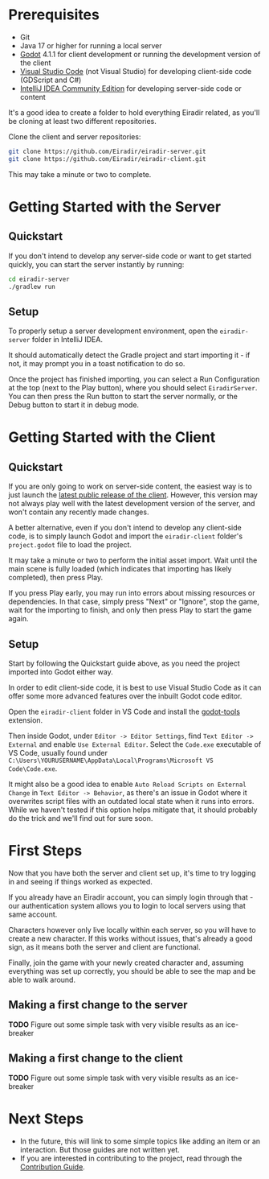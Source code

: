 # Prerequisites

- Git
- Java 17 or higher for running a local server
- [Godot](https://godotengine.org/) 4.1.1 for client development or running the development version of the client
- [Visual Studio Code](https://code.visualstudio.com/) (not Visual Studio) for developing client-side code (GDScript and C#)
- [IntelliJ IDEA Community Edition](https://www.jetbrains.com/idea/download/?section=windows#:~:text=free%20to%20use-,IntelliJ%20IDEA%20Community%20Edition,-The%20IDE%20for) for developing server-side code or content

It's a good idea to create a folder to hold everything Eiradir related, as you'll be cloning at least two different repositories.

Clone the client and server repositories:

```sh
git clone https://github.com/Eiradir/eiradir-server.git
git clone https://github.com/Eiradir/eiradir-client.git
```

This may take a minute or two to complete.

# Getting Started with the Server

## Quickstart

If you don't intend to develop any server-side code or want to get started quickly, you can start the server instantly by running:

```sh
cd eiradir-server
./gradlew run
```

## Setup

To properly setup a server development environment, open the `eiradir-server` folder in IntelliJ IDEA.

It should automatically detect the Gradle project and start importing it - if not, it may prompt you in a toast notification to do so.

Once the project has finished importing, you can select a Run Configuration at the top (next to the Play button), where you should select `EiradirServer`. 
You can then press the Run button to start the server normally, or the Debug button to start it in debug mode.

# Getting Started with the Client

## Quickstart

If you are only going to work on server-side content, the easiest way is to just launch the [latest public release of the client](https://blaytheninth.itch.io/eiradir). 
However, this version may not always play well with the latest development version of the server, and won't contain any recently made changes.

A better alternative, even if you don't intend to develop any client-side code, is to simply launch Godot and import the `eiradir-client` folder's `project.godot` file to load the project.

It may take a minute or two to perform the initial asset import. Wait until the main scene is fully loaded (which indicates that importing has likely completed), then press Play.

If you press Play early, you may run into errors about missing resources or dependencies. In that case, simply press "Next" or "Ignore", stop the game, wait for the importing to finish, and only then press Play to start the game again.

## Setup

Start by following the Quickstart guide above, as you need the project imported into Godot either way.

In order to edit client-side code, it is best to use Visual Studio Code as it can offer some more advanced features over the inbuilt Godot code editor.

Open the `eiradir-client` folder in VS Code and install the [godot-tools](https://marketplace.visualstudio.com/items?itemName=geequlim.godot-tools) extension.

Then inside Godot, under `Editor -> Editor Settings`, find `Text Editor -> External` and enable `Use External Editor`. Select the `Code.exe` executable of VS Code, usually found under `C:\Users\YOURUSERNAME\AppData\Local\Programs\Microsoft VS Code\Code.exe`.

It might also be a good idea to enable `Auto Reload Scripts on External Change` in `Text Editor -> Behavior`, as there's an issue in Godot where it overwrites script files with an outdated local state when it runs into errors. While we haven't tested if this option helps mitigate that, it should probably do the trick and we'll find out for sure soon.

# First Steps

Now that you have both the server and client set up, it's time to try logging in and seeing if things worked as expected.

If you already have an Eiradir account, you can simply login through that - our authentication system allows you to login to local servers using that same account.

Characters however only live locally within each server, so you will have to create a new character. If this works without issues, that's already a good sign, as it means both the server and client are functional.

Finally, join the game with your newly created character and, assuming everything was set up correctly, you should be able to see the map and be able to walk around.

## Making a first change to the server

**TODO** Figure out some simple task with very visible results as an ice-breaker

## Making a first change to the client

**TODO** Figure out some simple task with very visible results as an ice-breaker

# Next Steps

- In the future, this will link to some simple topics like adding an item or an interaction. But those guides are not written yet.
- If you are interested in contributing to the project, read through the [Contribution Guide](https://github.com/Eiradir/eiradir-docs/blob/main/CONTRIBUTING.md).
